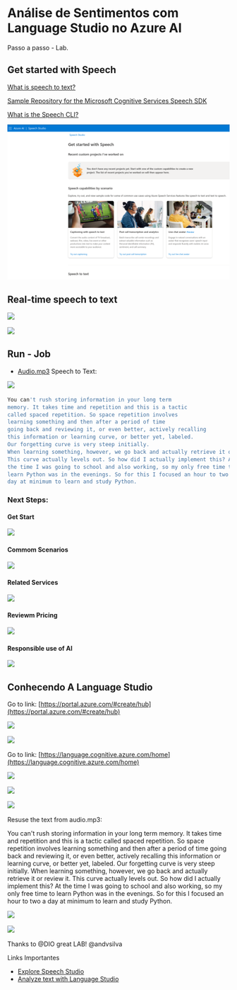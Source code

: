 # Análise de Sentimentos com Language Studio no Azure AI

Passo a passo - Lab.

## Get started with Speech

[What is speech to text?](https://learn.microsoft.com/en-us/azure/ai-services/speech-service/speech-to-text)

[Sample Repository for the Microsoft Cognitive Services Speech SDK](https://github.com/Azure-Samples/cognitive-services-speech-sdk)

[What is the Speech CLI?](https://learn.microsoft.com/en-us/azure/ai-services/speech-service/spx-overview)

![](./images/start_speech.png)

## Real-time speech to text

![](/images/speech_to_text.png)

![](/images/Real-time-speech-to-text.png)

## Run - Job

- [Audio.mp3](/audio/audio.mp3) Speech to Text:

![](/images/run_speech_audio_text.png)

```bash
You can't rush storing information in your long term
memory. It takes time and repetition and this is a tactic 
called spaced repetition. So space repetition involves 
learning something and then after a period of time 
going back and reviewing it, or even better, actively recalling 
this information or learning curve, or better yet, labeled. 
Our forgetting curve is very steep initially. 
When learning something, however, we go back and actually retrieve it or review it. 
This curve actually levels out. So how did I actually implement this? At 
the time I was going to school and also working, so my only free time to 
learn Python was in the evenings. So for this I focused an hour to two a 
day at minimum to learn and study Python. 
```

### Next Steps:

#### Get Start

![](/images/get_start.png)

#### Commom Scenarios

![](/images/commom_scenarios.png)

#### Related Services

![](/images/related_services.png)

#### Reviewm Pricing

![](/images/review_pricing.png)

#### Responsible use of AI

![](/images/responsible_ai.png)


## Conhecendo A Language Studio

Go to link: [https://portal.azure.com/#create/hub](https://portal.azure.com/#create/hub)

![](/images/language_service.png)

![](/images/language_service_features.png)

Go to link: [https://language.cognitive.azure.com/home](https://language.cognitive.azure.com/home)

![](/images/welcome_language_studio.png)

![](/images/language_studio_classify_text.png)

![](/images/analyze_sentiment_text.png)

Resuse the text from audio.mp3:

You can't rush storing information in your long term
memory. It takes time and repetition and this is a tactic 
called spaced repetition. So space repetition involves 
learning something and then after a period of time 
going back and reviewing it, or even better, actively recalling 
this information or learning curve, or better yet, labeled. 
Our forgetting curve is very steep initially. 
When learning something, however, we go back and actually retrieve it or review it. 
This curve actually levels out. So how did I actually implement this? At 
the time I was going to school and also working, so my only free time to 
learn Python was in the evenings. So for this I focused an hour to two a 
day at minimum to learn and study Python. 

![](/images/analyze_sentiment_text_results.png)

![](/images/analyze_sentiment_opinion.png)

Thanks to @DIO great LAB! @andvsilva




Links Importantes
- [Explore Speech Studio](https://microsoftlearning.github.io/mslearn-ai-fundamentals/Instructions/Labs/09-speech.html)
- [Analyze text with Language Studio](https://microsoftlearning.github.io/mslearn-ai-fundamentals/Instructions/Labs/06-text-analysis.html)
